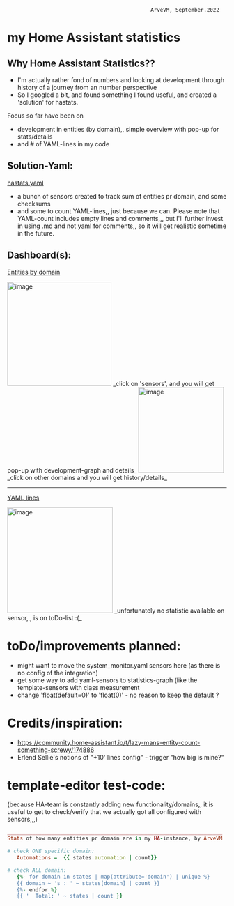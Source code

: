                                                   ArveVM, September.2022
# my Home Assistant statistics


## Why Home Assistant Statistics??  
- I'm actually rather fond of numbers and looking at development through history of a journey from an number perspective
- So I googled a bit, and found something I found useful, and created a 'solution' for hastats.

Focus so far have been on 
- development in entities (by domain),, simple overview with pop-up for stats/details
- and # of YAML-lines in my code


## Solution-Yaml:
[hastats.yaml](hastats.yaml)
- a bunch of sensors created to track sum of entities pr domain, and some checksums
- and some to count YAML-lines,, just because we can. Please note that YAML-count includes empty lines and comments,,, but I'll further invest in using .md and not yaml for comments,, so it will get realistic sometime in the future.


## Dashboard(s):
[Entities by domain](https://github.com/ArveVM/HomeAssistantConfig4/blob/master/avm_yaml/dashboard/cards/hastats_entities_by_domain.yaml)

<img width="239" alt="image" src="https://user-images.githubusercontent.com/96014323/193137965-f7cf24ed-00c2-4362-a2ef-79efaee6e442.png">
_click on 'sensors', and you will get pop-up with development-graph and details_
<img width="196" alt="image" src="https://user-images.githubusercontent.com/96014323/193138169-866d38a5-88a1-4882-9c95-cc464f0ef478.png">
_click on other domains and you will get history/details_

---

[YAML lines](https://github.com/ArveVM/HomeAssistantConfig4/blob/master/avm_yaml/dashboard/cards/hastats_yaml_lines_count.yaml)

<img width="242" alt="image" src="https://user-images.githubusercontent.com/96014323/193139300-3259e7fe-1661-4acc-b3d6-ec6c7a55b10c.png">
_unfortunately no statistic available on sensor,,, is on toDo-list  :(_

# toDo/improvements planned:
- might want to move the system_monitor.yaml sensors here (as there is no config of the integration)
- get some way to add yaml-sensors to statistics-graph (like the template-sensors with class measurement
- change 'float(default=0)'  to 'float(0)'    - no reason to keep the default ?


# Credits/inspiration:
- https://community.home-assistant.io/t/lazy-mans-entity-count-something-screwy/174886
- Erlend Sellie's notions of "+10' lines config" - trigger "how big is mine?" 


# template-editor test-code:
(because HA-team is constantly adding new functionality/domains,, it is useful to get to check/verify that we actually got all configured with sensors,,,)
```ruby
_____________________________________________________________________
Stats of how many entities pr domain are in my HA-instance, by ArveVM

# check ONE specific domain:
   Automations =  {{ states.automation | count}}

# check ALL domain:
   {%- for domain in states | map(attribute='domain') | unique %}
   {{ domain ~ 's : ' ~ states[domain] | count }}
   {%- endfor %}
   {{ '  Total: ' ~ states | count }}     
```



